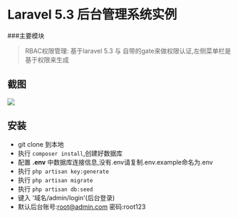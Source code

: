 # Laravel 5.3 后台管理系统实例

###主要模块

>RBAC权限管理: 基于laravel 5.3 与 自带的gate来做权限认证,左侧菜单栏是基于权限来生成

## 截图

![](http://opepgx14e.bkt.clouddn.com/permission.png)

## 安装

- git clone 到本地
- 执行 `composer install`,创建好数据库
- 配置 **.env** 中数据库连接信息,没有.env请复制.env.example命名为.env
- 执行 `php artisan key:generate`
- 执行 `php artisan migrate`
- 执行 `php artisan db:seed`
- 键入 '域名/admin/login'(后台登录)
- 默认后台账号:root@admin.com 密码:root123